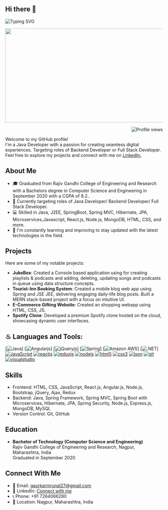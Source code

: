 ## Hi there 👋

<!--
**mrunal200698/mrunal200698** is a ✨ _special_ ✨ repository because its `README.md` (this file) appears on your GitHub profile.

Here are some ideas to get you started:

- 🔭 I’m currently working on ...
- 🌱 I’m currently learning ...
- 👯 I’m looking to collaborate on ...
- 🤔 I’m looking for help with ...
- 💬 Ask me about ...
- 📫 How to reach me: ...
- 😄 Pronouns: ...
- ⚡ Fun fact: ...
-->




![Typing SVG](https://readme-typing-svg.demolab.com?font=Fira+Code&weight=600&size=22&pause=1000&color=3F00F7&random=false&width=535&lines=%E2%9C%A8+Hey%2C+I'm+Mrunal.+%F0%9F%8C%9F)

<div align="center">
  <img src="https://media.giphy.com/media/dWesBcTLavkZuG35MI/giphy.gif" width="600" height="300"/>
</div>

<p align="right">
  <img src="https://komarev.com/ghpvc/?username=mrunal200698&label=Profile%20views&color=0e75b6&style=flat" alt="Profile views" />
</p>

Welcome to my GitHub profile!  
I'm a Java Developer with a passion for creating seamless digital experiences. Targeting roles of Backend Developer or Full Stack Developer.  Feel free to explore my projects and connect with me on <a href="https://www.linkedin.com/in/mrunal-gaurkar-7698m1967p/">LinkedIn.</a>



## About Me

- 🎓 Graduated from Rajiv Gandhi College of Engineering and Research with a Bachelors degree in Computer Science and Engineering in September 2020 with a CGPA of 8.2..
- 💼 Currently targeting roles of Java Developer/ Backend Developer/ Full Stack Developer.
- 💻 Skilled in Java, J2EE, SpringBoot, Spring MVC, Hibernate, JPA, Microservices,Javascript, React.js, Node.js, MongoDB, HTML, CSS, and more.
- 🌱 I'm constantly learning and improving to stay updated with the latest technologies in the field.

## Projects

Here are some of my notable projects:

- **JukeBox**: Created a Console based application using for creating playlists & podcasts and adding, deleting, updating songs and podcasts in queue using data structure concepts.
- **Tourist-Inn Booking System**: Created a mobile blog web app using Spring and JSE JEE, delivering engaging daily-life blog posts. Built a MERN stack-based project with a focus on intuitive UI.
- **E-Commerce Gifting Website**: Created an shopping webapp using HTML, CSS, JS.
- **Spotify Clone**: Developed a premium Spotify clone hosted on the cloud, showcasing dynamic user interfaces.

## ♨ Languages and Tools:
[![Java](https://img.shields.io/badge/Java-ED8B00?style=for-the-badge&logo=openjdk&logoColor=white)]
[![Angularjs](https://img.shields.io/badge/AngularJS-E23237?style=for-the-badge&logo=angularjs&logoColor=white)]
[![jQueryjs](https://img.shields.io/badge/jQuery-0769AD?style=for-the-badge&logo=jquery&logoColor=white)]
[![Spring](https://img.shields.io/badge/Spring-6DB33F?style=for-the-badge&logo=spring&logoColor=white)]
[![Amazon AWS](https://img.shields.io/badge/Amazon_AWS-232F3E?style=for-the-badge&logo=amazon-aws&logoColor=white)]
[![.NET](https://img.shields.io/badge/.NET-5C2D91?style=for-the-badge&logo=.net&logoColor=white)]
[![JavaScript](https://img.shields.io/badge/JavaScript-323330?style=for-the-badge&logo=javascript&logoColor=F7DF1E)](https://developer.mozilla.org/en-US/docs/Web/JavaScript)
[![reactjs](https://img.shields.io/badge/React-20232A?style=for-the-badge&logo=react&logoColor=61DAFB)](https://reactjs.org/)
[![reduxjs](https://img.shields.io/badge/Redux-593D88?style=for-the-badge&logo=redux&logoColor=white)](https://redux.js.org)
[![nodejs](https://irs.io/badge/Bootstrap-563D7C?style=for-the-badge&logo=bootstrap&logoColor=white)](https://getbootstrap.com)
[![html5](https://img.shields.io/badge/HTML5-E34F26?style=for-the-badge&logo=html5&logoColor=white)](https://www.w3.org/html/)
[![css3](https://img.shields.io/badge/CSS3-1572B6?style=for-the-badge&logo=css3&logoColor=white)](https://www.w3schools.com/css/)
[![json](https://img.shields.io/badge/json-5E5C5C?style=for-the-badge&logo=json&logoColor=white)](https://www.json.org/)
[![git](https://img.shields.io/badge/GIT-E44C30?style=for-the-badge&logo=git&logoColor=white)](https://git-scm.com/)
[![visualstudio](https://img.shields.io/badge/VSCode-0078D4?style=for-the-badge&logo=visual%20studio%20code&logoColor=white)](https://code.visualstudio.com/)



## Skills

- Frontend: HTML, CSS, JavaScript, React.js, Angular.js, Node.js, Bootstrap, jQuery, Ajax, Redux
- Backend: Java, Spring Framework, Spring MVC, Spring Boot with Microservices, Hibernate, JPA, Spring Security, Node.js, Express.js, MongoDB, MySQL
- Version Control: Git, GitHub

## Education

- **Bachelor of Technology (Computer Science and Engineering)**  
  Rajiv Gandhi College of Engineering and Research, Nagpur, Maharashtra, India  
  Graduated in September 2020
 


## Connect With Me

- 📧 Email: [gaurkarmrunal27@gmail.com](mailto:gaurkarmrunal27@gmail.com)  
- 🔗 LinkedIn: [Connect with me](https://www.linkedin.com/in/mrunal-gaurkar-7698m1967p/)
  <!-- 🌐 Portfolio: [View my portfolio](https://ashirbadpanda.github.io/Portfolio/)  -->
- 📞 Phone: +91 7264066280  
- 📍 Location: Nagpur, Maharashtra, India
